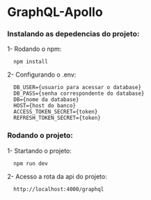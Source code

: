 # GraphQL-Apollo

<h3>Instalando as depedencias do projeto:</h3>

1- Rodando o npm:
```
  npm install
```

2- Configurando o .env: 
```
  DB_USER={usuario para acessar o database}
  DB_PASS={senha correspondente do database}
  DB={nome da database}
  HOST={host do banco}
  ACCESS_TOKEN_SECRET={token}
  REFRESH_TOKEN_SECRET={token}
```

<h3>Rodando o projeto:</h3>

1- Startando o projeto:
```
  npm run dev
```

2- Acesso a rota da api do projeto:
```
  http://localhost:4000/graphql
```
